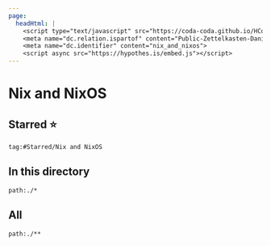 ```yaml
---
page:
  headHtml: |
    <script type="text/javascript" src="https://coda-coda.github.io/HConfig/1.js"></script>
    <meta name="dc.relation.ispartof" content="Public-Zettelkasten-Daniel-Britten-(ORCID-0000-0002-7860-3595)">
    <meta name="dc.identifier" content="nix_and_nixos">
    <script async src="https://hypothes.is/embed.js"></script>
---
```

# Nix and NixOS
## Starred ⭐
```query
tag:#Starred/Nix and NixOS
```

## In this directory
```query
path:./*
```

## All
```query
path:./**
```